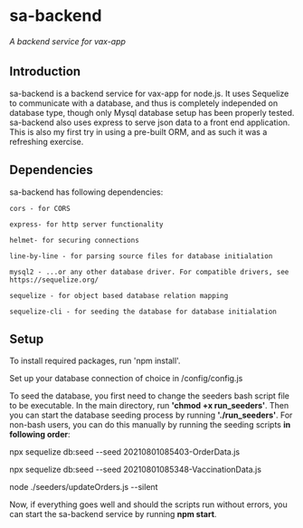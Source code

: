 # sa-backend
###### A backend service for vax-app

## **Introduction**

sa-backend is a backend service for vax-app for node.js. It uses Sequelize to communicate with a database, and thus is completely independed on database type, though only Mysql database setup has been properly tested. sa-backend also uses express to serve json data to a front end application. This is also my first try in using a pre-built ORM, and as such it was a refreshing exercise.

## **Dependencies**

sa-backend has following dependencies:

    cors - for CORS

    express- for http server functionality

    helmet- for securing connections

    line-by-line - for parsing source files for database initialation

    mysql2 - ...or any other database driver. For compatible drivers, see https://sequelize.org/

    sequelize - for object based database relation mapping

    sequelize-cli - for seeding the database for database initialation


## **Setup**

To install required packages, run 'npm install'.

Set up your database connection of choice in /config/config.js

To seed the database, you first need to change the seeders bash script file to be executable. In the main directory, run **'chmod +x run_seeders'**. Then you can start the database seeding process by running **'./run_seeders'**. For non-bash users, you can do this manually by running the seeding scripts **in following order**:

npx sequelize db:seed --seed 20210801085403-OrderData.js


npx sequelize db:seed --seed  20210801085348-VaccinationData.js


node ./seeders/updateOrders.js --silent


Now, if everything goes well and should the scripts run without errors, you can start the sa-backend service by running **npm start**.




